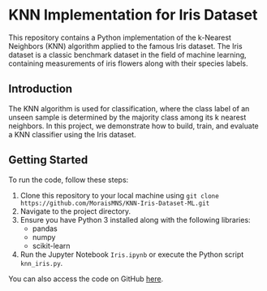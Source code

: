 # KNN Implementation for Iris Dataset

This repository contains a Python implementation of the k-Nearest Neighbors (KNN) algorithm applied to the famous Iris dataset. The Iris dataset is a classic benchmark dataset in the field of machine learning, containing measurements of iris flowers along with their species labels.

## Introduction

The KNN algorithm is used for classification, where the class label of an unseen sample is determined by the majority class among its k nearest neighbors. In this project, we demonstrate how to build, train, and evaluate a KNN classifier using the Iris dataset.
## Getting Started

To run the code, follow these steps:

1. Clone this repository to your local machine using `git clone https://github.com/MoraisMNS/KNN-Iris-Dataset-ML.git`
2. Navigate to the project directory.
3. Ensure you have Python 3 installed along with the following libraries:
    - pandas
    - numpy
    - scikit-learn
4. Run the Jupyter Notebook `Iris.ipynb` or execute the Python script `knn_iris.py`.

You can also access the code on GitHub [here](https://github.com/MoraisMNS/KNN-Iris-Dataset-ML).
